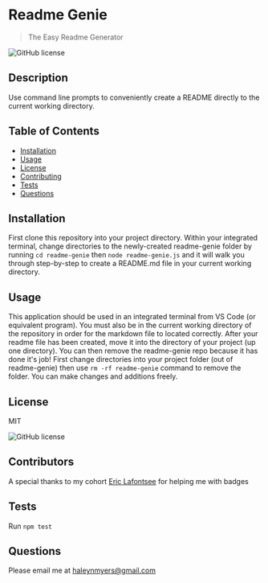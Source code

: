 
# Readme Genie
>The Easy Readme Generator

![GitHub license](https://img.shields.io/badge/license-MIT-blue.svg)

## Description
Use command line prompts to conveniently create a README directly to the current working directory.

## Table of Contents
* [Installation](#installation)
* [Usage](#usage)
* [License](#license)
* [Contributing](#contributing)
* [Tests](#tests)
* [Questions](#questions)

## Installation
First clone this repository into your project directory.
Within your integrated terminal, change directories to the newly-created readme-genie folder by running 
`cd readme-genie` then 
`node readme-genie.js`
and it will walk you through step-by-step to create a README.md file in your current working directory. 

## Usage
This application should be used in an integrated terminal from VS Code (or equivalent program). You must also be in the current working directory of the repository in order for the markdown file to located correctly. After your readme file has been created, move it into the directory of your project (up one directory). You can then remove the readme-genie repo because it has done it's job! First change directories into your project folder (out of readme-genie) then use `rm -rf readme-genie` command to remove the folder. You can make changes and additions freely.

## License
MIT

![GitHub license](https://img.shields.io/badge/license-MIT-blue.svg)


## Contributors
A special thanks to my cohort [Eric Lafontsee](https://github.com/ericlafontsee) for helping me with badges

## Tests
Run `npm test`

## Questions
Please email me at haleynmyers@gmail.com

